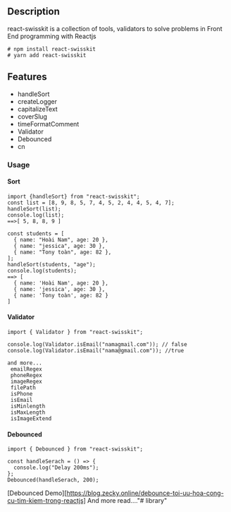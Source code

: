## Description


react-swisskit is a collection of tools, validators to solve problems in Front End programming with Reactjs

```
# npm install react-swisskit
# yarn add react-swisskit
```

## Features

- handleSort
- createLogger
- capitalizeText
- coverSlug
- timeFormatComment
- Validator
- Debounced
- cn

### Usage

#### Sort
```
import {handleSort} from "react-swisskit";
const list = [8, 9, 8, 5, 7, 4, 5, 2, 4, 4, 5, 4, 7];
handleSort(list);
console.log(list);
==>[ 5, 8, 8, 9 ]

const students = [
  { name: "Hoài Nam", age: 20 },
  { name: "jessica", age: 30 },
  { name: "Tony toàn", age: 82 },
];
handleSort(students, "age");
console.log(students);
==> [
  { name: 'Hoài Nam', age: 20 },
  { name: 'jessica', age: 30 },
  { name: 'Tony toàn', age: 82 }
]
```

#### Validator

```
import { Validator } from "react-swisskit";

console.log(Validator.isEmail("namagmail.com")); // false
console.log(Validator.isEmail("nama@gmail.com")); //true

and more...
 emailRegex
 phoneRegex
 imageRegex
 filePath
 isPhone
 isEmail
 isMinlength
 isMaxLength
 isImageExtend
```

#### Debounced
```
import { Debounced } from "react-swisskit";

const handleSerach = () => {
  console.log("Delay 200ms");
};
Debounced(handleSerach, 200); 
```
[Debounced Demo][https://blog.zecky.online/debounce-toi-uu-hoa-cong-cu-tim-kiem-trong-reactjs]
And more read...."# library" 
